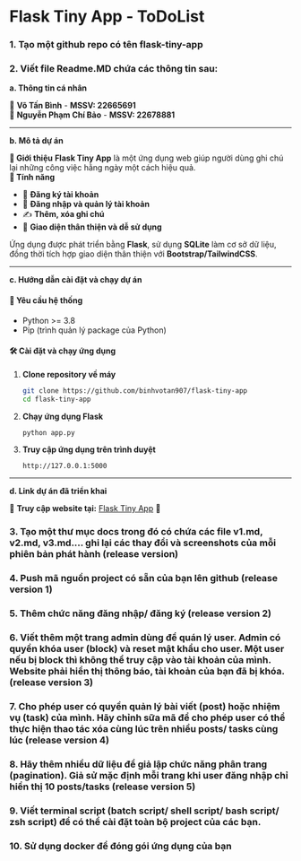 # Flask Tiny App - ToDoList
  
### 1. Tạo một github repo có tên flask-tiny-app
  
### 2. Viết file Readme.MD chứa các thông tin sau:
**a. Thông tin cá nhân**

👤 **Võ Tấn Bình** -  **MSSV: 22665691**  
👤 **Nguyễn Phạm Chí Bảo** -  **MSSV: 22678881**

---
**b. Mô tả dự án**

**📖 Giới thiệu**
**Flask Tiny App** là một ứng dụng web giúp người dùng ghi chú lại những công việc hằng ngày một cách hiệu quả.  
**🚀 Tính năng**

- 📝 **Đăng ký tài khoản**
- 🔑 **Đăng nhập và quản lý tài khoản**
- ✍️ **Thêm, xóa ghi chú**  
- 🎨 **Giao diện thân thiện và dễ sử dụng**

Ứng dụng được phát triển bằng **Flask**, sử dụng **SQLite** làm cơ sở dữ liệu, đồng thời tích hợp giao diện thân thiện với **Bootstrap/TailwindCSS**.

---

**c. Hướng dẫn cài đặt và chạy dự án**

#### 📌 Yêu cầu hệ thống
- Python >= 3.8
- Pip (trình quản lý package của Python)

#### 🛠 Cài đặt và chạy ứng dụng

1. **Clone repository về máy**
   ```bash
   git clone https://github.com/binhvotan907/flask-tiny-app
   cd flask-tiny-app
   ```
2. **Chạy ứng dụng Flask**
   ```bash
   python app.py
   ```
3. **Truy cập ứng dụng trên trình duyệt**
   ```
   http://127.0.0.1:5000
   ```

---

**d. Link dự án đã triển khai**

🔗 **Truy cập website tại:** [Flask Tiny App](https://flask-tiny-app-09a6.onrender.com) 🚀

### 3. Tạo một thư mục docs trong đó có chứa các file v1.md, v2.md, v3.md.... ghi lại các thay đổi và screenshots của mỗi phiên bản phát hành (release version)
  
### 4. Push mã nguồn project có sẵn của bạn lên github (release version 1)
  
### 5. Thêm chức năng đăng nhập/ đăng ký (release version 2)
  
### 6. Viết thêm một trang admin dùng để quán lý user. Admin có quyền khóa user (block) và reset mật khẩu cho user. Một user nếu bị block thì không thể truy cập vào tài khoản của mình. Website phải hiển thị thông báo, tài khoản của bạn đã bị khóa. (release version 3)
  
### 7. Cho phép user có quyền quản lý bài viết (post) hoặc nhiệm vụ (task) của mình. Hãy chỉnh sữa mã để cho phép user có thể thực hiện thao tác xóa cùng lúc trên nhiều posts/ tasks cùng lúc (release version 4)
  
### 8. Hãy thêm nhiều dữ liệu để giả lập chức năng phân trang (pagination). Giả sử mặc định mỗi trang khi user đăng nhập chỉ hiển thị 10 posts/tasks (release version 5)
  
### 9. Viết terminal script (batch script/ shell script/ bash script/ zsh script) để có thể cài đặt toàn bộ project của các bạn.
  
### 10. Sử dụng docker để đóng gói ứng dụng của bạn
